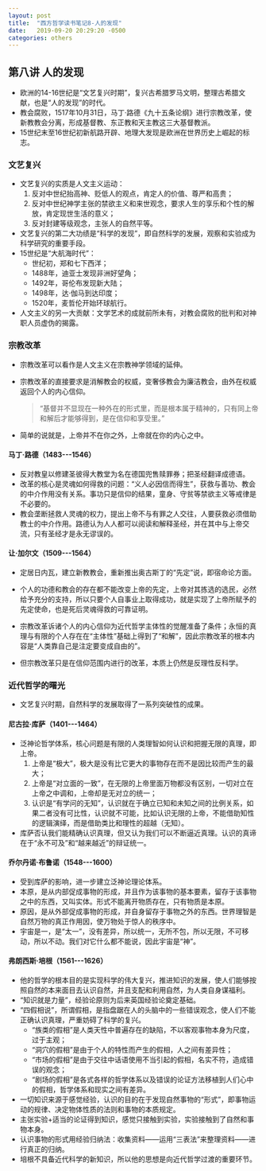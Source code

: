 ```yaml
---
layout: post
title:  "西方哲学读书笔记8-人的发现"
date:   2019-09-20 20:29:20 -0500
categories: others
---
```


## 第八讲 人的发现

* 欧洲的14-16世纪是“文艺复兴时期”，复兴古希腊罗马文明，整理古希腊文献，也是“人的发现”的时代。  
* 教会腐败，1517年10月31日，马丁·路德《九十五条论纲》进行宗教改革，使新教教会分离，形成基督教、东正教和天主教这三大基督教派。  
* 15世纪末至16世纪初新航路开辟、地理大发现是欧洲在世界历史上崛起的标志。  

### 文艺复兴

* 文艺复兴的实质是人文主义运动：  
  1. 反对中世纪抬高神、贬低人的观点，肯定人的价值、尊严和高贵；  
  2. 反对中世纪神学主张的禁欲主义和来世观念，要求人生的享乐和个性的解放，肯定现世生活的意义；  
  3. 反对封建等级观念，主张人的自然平等。  
* 文艺复兴的第二大功绩是“科学的发现”，即自然科学的发展，观察和实验成为科学研究的重要手段。  
* 15世纪是“大航海时代”：
  - 世纪初，郑和七下西洋；
  - 1488年，迪亚士发现非洲好望角；
  - 1492年，哥伦布发现新大陆；
  - 1498年，达·伽马到达印度；
  - 1520年，麦哲伦开始环球航行。  
* 人文主义的另一大贡献：文学艺术的成就前所未有，对教会腐败的批判和对神职人员虚伪的揭露。  

### 宗教改革

* 宗教改革可以看作是人文主义在宗教神学领域的延伸。  
* 宗教改革的直接要求是消解教会的权威，变奢侈教会为廉洁教会，由外在权威返回个人的内心信仰。  

  > “基督并不显现在一种外在的形式里，而是根本属于精神的，只有同上帝和解后才能够得到，是在信仰和享受里。”
* 简单的说就是，上帝并不在你之外，上帝就在你的内心之中。  

#### 马丁·路德（1483---1546）
* 反对教皇以修建圣彼得大教堂为名在德国兜售赎罪券；把圣经翻译成德语。  
* 改革的核心是灵魂如何得救的问题：“义人必因信而得生”，获救与善功、教会的中介作用没有关系。事功只是信仰的结果，童身、守贫等禁欲主义等戒律是不必要的。  
* 教会垄断拯救人灵魂的权力，提出上帝不与有罪之人交往，人要获救必须借助教士的中介作用。路德认为人人都可以阅读和解释圣经，并在其中与上帝交流，只有圣经才是永无谬误的。  

#### 让·加尔文（1509---1564）
* 定居日内瓦，建立新教教会，重新推出奥古斯丁的“先定”说，即宿命论方面。  
* 个人的功德和教会的存在都不能改变上帝的先定，上帝对其拣选的选民，必然给予充分的支持，所以只要个人自事业上取得成功，就是实现了上帝所赋予的先定使命，也是死后灵魂得救的可靠证明。  

* 宗教改革诉诸个人的内心信仰为近代哲学主体性的觉醒准备了条件；永恒的真理与有限的个人存在在“主体性”基础上得到了“和解”，因此宗教改革的根本内容是“人类靠自己是注定要变成自由的”。  
* 但宗教改革只是在信仰范围内进行的改革，本质上仍然是反理性反科学。  

### 近代哲学的曙光

* 文艺复兴时期，自然科学的发展取得了一系列突破性的成果。  

#### 尼古拉·库萨（1401---1464）
* 泛神论哲学体系，核心问题是有限的人类理智如何认识和把握无限的真理，即上帝。  
  1. 上帝是“极大”，极大是没有比它更大的事物存在而不是因比较而产生的最大；  
  2. 上帝是“对立面的一致”，在无限的上帝里面万物都没有区别，一切对立在上帝之中调和，上帝却是无对立的统一；  
  3. 认识是“有学问的无知”，认识就在于确立已知和未知之间的比例关系，如果二者没有可比性，认识就不可能，比如认识无限的上帝，不能借助知性的逻辑演绎，而是借助类比和理性的超越（无知）。  
* 库萨否认我们能精确认识真理，但又认为我们可以不断逼近真理。认识的真谛在于“永不可及”和“越来越近”的辩证统一。  

#### 乔尔丹诺·布鲁诺（1548---1600）
* 受到库萨的影响，进一步建立泛神论理论体系。  
* 本原，是从内部促成事物的形成，并且作为该事物的基本要素，留存于该事物之中的东西，又叫实体。形式不能离开物质存在，只有物质是本原。  
* 原因，是从外部促成事物的形成，并自身留存于事物之外的东西。世界理智是自然万物的真正作用因，使万物处于惊人的秩序中。  
* 宇宙是一，是“太一”，没有差异，所以统一，无所不包，所以无限，不可移动，所以不动。我们对它什么都不能说，因此宇宙是“神”。  

#### 弗朗西斯·培根（1561---1626）
* 他的哲学的根本目的是实现科学的伟大复兴，推进知识的发展，使人们能够按照自然的本来面目去认识自然，并且支配和利用自然，为人类自身谋福利。  
* “知识就是力量”，经验论原则为后来英国经验论奠定基础。  
* “四假相说”，所谓假相，是指盘踞在人的头脑中的一些错误观念，使人们不能正确认识真理，严重妨碍了科学的复兴。  
  - “族类的假相”是人类天性中普遍存在的缺陷，不以客观事物本身为尺度，过于主观；  
  - “洞穴的假相”是由于个人的特性而产生的假相，人之间有差异性；  
  - “市场的假相”是由于交往中话语使用不当引起的假相，名实不符，造成错误的观念；  
  - “剧场的假相”是各式各样的哲学体系以及错误的论证方法移植到人们心中的假相，哲学体系和现实之间有差异。  
* 一切知识来源于感觉经验，认识的目的在于发现自然事物的“形式”，即事物运动的规律、决定物体性质的法则和事物的本质规定。  
* 主张实验+适当的论证得到知识，感觉只接触到实验，实验接触到了自然和事物本身。  
* 认识事物的形式用经验归纳法：收集资料——运用“三表法”来整理资料——进行真正的归纳。  
* 培根不具备近代科学的新知识，所以他的思想是向近代哲学过渡的重要环节。  